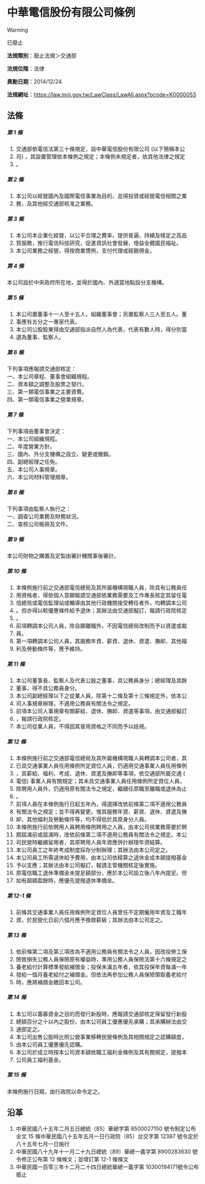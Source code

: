 # 中華電信股份有限公司條例


> [!WARNING]
> 已廢止


**法規類別**：廢止法規＞交通部

**法規位階**：法律

**異動日期**：2014/12/24  

**法規網址**：https://law.moj.gov.tw/LawClass/LawAll.aspx?pcode=K0000053



## 法條
##### 第 1 條
1. 交通部依電信法第三十條規定，設中華電信股份有限公司 (以下簡稱本公
1. 司) ，其設置管理依本條例之規定；本條例未規定者，依其他法律之規定
1. 。

##### 第 2 條
1. 本公司以經營國內及國際電信事業為目的，並得投資或經營電信相關之業
1. 務，及其他經交通部核准之業務。

##### 第 3 條
1. 本公司本企業化經營，以公平合理之費率，提供普遍、持續及穩定之高品
1. 質服務，推行電信科技研究，促進資訊社會發展，增益全體國民福祉。
1. 本公司業務之經營，得按商業慣例，支付代理或經銷佣金。

##### 第 4 條
本公司設於中央政府所在地，並得於國內、外適當地點設分支機構。

##### 第 5 條
1. 本公司置董事十一人至十五人，組織董事會；另置監察人三人至五人。董
1. 事應有五分之一專家代表。
1. 本公司公股股東得由交通部指派自然人為代表，代表有數人時，得分別當
1. 選為董事、監察人。

##### 第 6 條
下列事項應報請交通部核定：  
一、本公司章程、董事會組織規程。  
二、資本額之調整及股票之發行。  
三、第一類電信事業之主要資費。  
四、第一類電信事業之營業規章。

##### 第 7 條
下列事項由董事會決定：  
一、本公司組織規程。  
二、年度營業方針。  
三、國內、外分支機構之設立、變更或撤銷。  
四、副總經理之任免。  
五、本公司人事規章。  
六、本公司材料管理規章。

##### 第 8 條
下列事項由監察人執行之：  
一、調查公司業務及財務狀況。  
二、查核公司帳冊及文件。

##### 第 9 條
本公司財物之購置及定製由審計機關事後審計。

##### 第 10 條
1. 本條例施行前之交通部電信總局及其所屬機構現職人員，除具有公務員任
1. 用資格者，得依個人意願報請交通部依業務需要及工作專長核定其留任電
1. 信總局或電信監理站或輔導由其他行政機關接受轉任者外，均轉調本公司
1. 。但亦得以較優惠條件給予退休；其辦法由交通部擬訂，報請行政院核定
1. 。
1. 前項轉調本公司人員，除自願離職外，不因電信總局改制而予以資遣或裁
1. 員。
1. 第一項轉調本公司人員，其服務年資、薪資、退休、資遣、撫卹、其他福
1. 利及勞動條件等，應予維持。

##### 第 11 條
1. 本公司董事長、監察人及代表公股之董事，具公務員身分；總經理及其餘
1. 董事，得不具公務員身分。
1. 本公司副總經理以下之從業人員，除第十二條及第十三條規定外，依本公
1. 司人事規章辦理，不適用公務員有關法令之規定。
1. 前項本公司人事規章有關薪給、退休、撫卹、資遣等事項，由交通部擬訂
1. ，報請行政院核定。
1. 本公司從業人員，不得因其晉用資格之不同而予以歧視。

##### 第 12 條
1. 本條例施行前之交通部電信總局及其所屬機構現職人員轉調本公司者，其
1. 已具交通事業人員任用條例所定資位人員，仍適用交通事業人員任用條例
1. ，其薪給、福利、考成、退休、資遣及撫卹等事項，依交通部所屬交通 (
1. 電信) 事業人員有關規定；其未具交通事業人員任用條例所定資位人員，
1. 除聘用人員外，仍適用原有關法令之規定，繼續任原職至離職或退休為止
1. 。
1. 前項人員在本條例施行日起五年內，得選擇改依前條第二項不適用公務員
1. 有關法令之規定；並不得再變更。惟其服務年資、薪資、退休、資遣及撫
1. 卹、其他福利及勞動條件等，均不得低於具原身分人員。
1. 本條例施行前依聘用人員聘用條例聘用之人員，由本公司視業務需要於聘
1. 期屆滿前或屆滿時，改依前條第二項不適用公務員有關法令之規定。本公
1. 司民營時繼續留用者，其原聘用人員年資應併計辦理年資結算。
1. 本公司員工之年終考成制度採存分制辦理；其辦法由本公司定之。
1. 本公司員工所需退休給予費用，由本公司依精算之退休金成本額提撥基金
1. 予以支應；其辦法由本公司擬訂，報請主管機關核定後實施。
1. 原電信職工退休準備金未提足額部分，應於本公司設立後八年內提足。但
1. 如有超額盈餘時，應優先提撥退休準備金。

##### 第 12-1 條
1. 前條具交通事業人員任用條例所定資位人員曾任不定期僱用年資及工職年
1. 資，於民營化日前六個月應予換敘薪級；其辦法由本公司定之。

##### 第 13 條
1. 依前條第二項及第三項改為不適用公務員有關法令之人員，因改投勞工保
1. 險致損失公務人員保險原有權益時，準用公務人員保險法第十六條規定之
1. 養老給付計算標準發給補償金；投保未滿五年者，依其投保年資每滿一年
1. 發給一個月養老給付之補償金。但依法再參加公務人員保險領取養老給付
1. 時，應將補償金繳回本公司。

##### 第 14 條
1. 本公司以籌募資金之目的而發行新股時，應報請交通部核定保留發行新股
1. 總額百分之十以內之股份，由本公司員工優惠優先承購；其承購辦法由交
1. 通部定之。
1. 本公司出售公股時比照公營事業移轉民營條例及其相關規定之認購額度，
1. 由本公司員工優惠優先認購。
1. 本公司於成立時按本公司資本額依職工福利金條例及其有關規定，提撥本
1. 公司員工福利基金。

##### 第 15 條
本條例施行日期，由行政院以命令定之。

## 沿革
1. 中華民國八十五年二月五日總統（85）華總字第 8500027150 號令制定公布全文 15 條中華民國八十五年五月一日行政院（85）台交字第 12387  號令定於八十五年七月一日施行
1. 中華民國八十九年十一月二十九日總統（89）華總一義字第 8900283630 號令修正公布第 12 條條文；並增訂第 12-1 條條文
1. 中華民國一百零三年十二月二十四日總統華總一義字第 10300194171號令公布廢止
